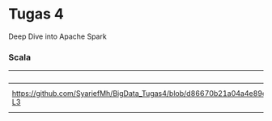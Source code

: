 # Tugas 4

Deep Dive into Apache Spark

### Scala



| Code             | Screenshoot                                                                |
| ----------------- | ------------------------------------------------------------------ |
| https://github.com/SyariefMh/BigData_Tugas4/blob/d86670b21a04a4e89c996f1f3b1641a3ebd7b11c/Chapter%203/SystemCommandsOutput.scala#L1-L3 | ![gambar](https://github.com/SyariefMh/BigData_Tugas4/blob/main/Screenshot%20(10).png) |

